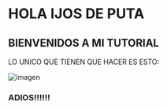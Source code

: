 # HOLA IJOS DE PUTA

## BIENVENIDOS A MI TUTORIAL

LO UNICO QUE TIENEN QUE HACER ES ESTO:

![imagen](https://github.com/gabichulas/mods/assets/64572010/e0cb66fb-97fb-4308-8756-b04e54f9ef4a)

### ADIOS!!!!!!
